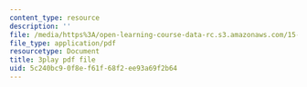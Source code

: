 ```yaml
---
content_type: resource
description: ''
file: /media/https%3A/open-learning-course-data-rc.s3.amazonaws.com/15-071-the-analytics-edge-spring-2017/5c240bc90f8ef61f68f2ee93a69f2b64_iR1nRg-jm1o.pdf
file_type: application/pdf
resourcetype: Document
title: 3play pdf file
uid: 5c240bc9-0f8e-f61f-68f2-ee93a69f2b64
---
```

